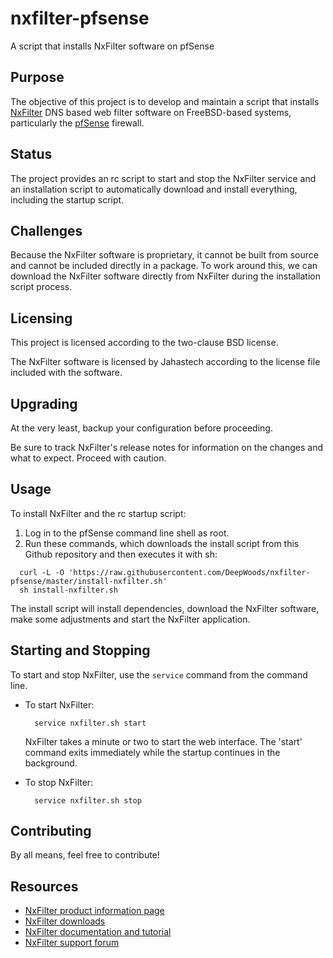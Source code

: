 nxfilter-pfsense
=============

A script that installs NxFilter software on pfSense

Purpose
-------

The objective of this project is to develop and maintain a script that installs [NxFilter](https://www.nxfilter.org/p3/) DNS based web filter software on FreeBSD-based systems, particularly the [pfSense](http://www.pfsense.org/) firewall.

Status
------

The project provides an rc script to start and stop the NxFilter service and an installation script to automatically download and install everything, including the startup script.

Challenges
----------

Because the NxFilter software is proprietary, it cannot be built from source and cannot be included directly in a package. To work around this, we can download the NxFilter software directly from NxFilter during the installation script process.

Licensing
---------

This project is licensed according to the two-clause BSD license.

The NxFilter software is licensed by Jahastech according to the license file included with the software.

Upgrading
------------------

At the very least, backup your configuration before proceeding.

Be sure to track NxFilter's release notes for information on the changes and what to expect. Proceed with caution.

Usage
------------

To install NxFilter and the rc startup script:

1. Log in to the pfSense command line shell as root.
2. Run these commands, which downloads the install script from this Github repository and then executes it with sh:

  ```
    curl -L -O 'https://raw.githubusercontent.com/DeepWoods/nxfilter-pfsense/master/install-nxfilter.sh' 
    sh install-nxfilter.sh
  ```

The install script will install dependencies, download the NxFilter software, make some adjustments and start the NxFilter application.

Starting and Stopping
---------------------

To start and stop NxFilter, use the `service` command from the command line.

- To start NxFilter:

  ```
    service nxfilter.sh start
  ```
  NxFilter takes a minute or two to start the web interface. The 'start' command exits immediately while the startup continues in the background.

- To stop NxFilter:

  ```
    service nxfilter.sh stop
  ```

Contributing
------------

By all means, feel free to contribute!  

Resources
----------

- [NxFilter product information page](https://nxfilter.org/p3/)
- [NxFilter downloads](https://nxfilter.org/p3/download/)
- [NxFilter documentation and tutorial](https://nxfilter.org/tutorial.html)
- [NxFilter support forum](https://groups.google.com/forum/?fromgroups=#!forum/nxfilter200)

